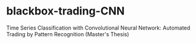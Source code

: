 # blackbox-trading-CNN
Time Series Classification with Convolutional Neural Network: Automated Trading by Pattern Recognition (Master's Thesis)
